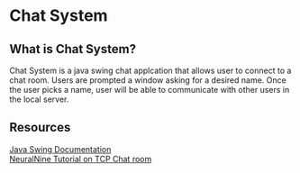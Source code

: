 # Chat System

## What is Chat System?
Chat System is a java swing chat applcation that allows user to connect to a chat room. Users are prompted a window asking for a desired name. Once the user picks a name, user will be able to communicate with other users in the local server.

## Resources
[Java Swing Documentation](https://docs.oracle.com/javase/tutorial/uiswing/index.html)  
[NeuralNine Tutorial on TCP Chat room](https://www.youtube.com/watch?v=hIc_9Wbn704)
